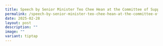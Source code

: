```yaml
---
title: Speech by Senior Minister Teo Chee Hean at the Committee of Supply Debate 2025
permalink: /speech-by-senior-minister-teo-chee-hean-at-the-committee-of-supply-debate-2025/
date: 2025-02-28
layout: post
description: ""
image: ""
variant: tiptap
---
```

